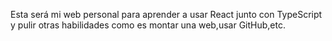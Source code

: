 Esta será mi web personal para aprender a usar React junto con TypeScript y pulir otras habilidades como es montar una web,usar GitHub,etc.
